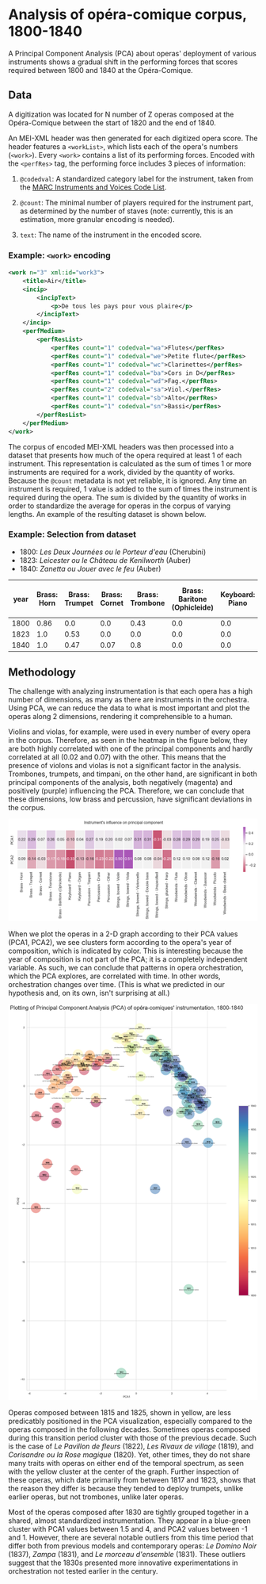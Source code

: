 # Analysis of opéra-comique corpus, 1800-1840

A Principal Component Analysis (PCA) about operas' deployment of various instruments shows a gradual shift in the performing forces that scores required between 1800 and 1840 at the Opéra-Comique.

## Data

A digitization was located for N number of Z operas composed at the Opéra-Comique between the start of 1820 and the end of 1840.

An MEI-XML header was then generated for each digitized opera score. The header features a `<workList>`, which lists each of the opera's numbers (`<work>`). Every `<work>` contains a list of its performing forces. Encoded with the `<perfRes>` tag, the performing force includes 3 pieces of information:

1. `@codedval`: A standardized category label for the instrument, taken from the [MARC Instruments and Voices Code List](https://www.loc.gov/standards/valuelist/marcmusperf.html).

2. `@count`: The minimal number of players required for the instrument part, as determined by the number of staves (note: currently, this is an estimation, more granular encoding is needed).

3. `text`: The name of the instrument in the encoded score.

### Example: `<work>` encoding

```xml
<work n="3" xml:id="work3">
    <title>Air</title>
    <incip>
        <incipText>
            <p>De tous les pays pour vous plaire</p>
        </incipText>
    </incip>
    <perfMedium>
        <perfResList>
            <perfRes count="1" codedval="wa">Flutes</perfRes>
            <perfRes count="1" codedval="we">Petite flute</perfRes>
            <perfRes count="1" codedval="wc">Clarinettes</perfRes>
            <perfRes count="1" codedval="ba">Cors in D</perfRes>
            <perfRes count="1" codedval="wd">Fag.</perfRes>
            <perfRes count="2" codedval="sa">Viol.</perfRes>
            <perfRes count="1" codedval="sb">Alto</perfRes>
            <perfRes count="1" codedval="sn">Bassi</perfRes>
        </perfResList>
    </perfMedium>
</work>
```

The corpus of encoded MEI-XML headers was then processed into a dataset that presents how much of the opera required at least 1 of each instrument. This representation is calculated as the sum of times 1 or more instruments are required for a work, divided by the quantity of works. Because the `@count` metadata is not yet reliable, it is ignored. Any time an instrument is required, 1 value is added to the sum of times the instrument is required during the opera. The sum is divided by the quantity of works in order to standardize the average for operas in the corpus of varying lengths. An example of the resulting dataset is shown below.

### Example: Selection from dataset

- 1800: _Les Deux Journées ou le Porteur d'eau_ (Cherubini)
- 1823: _Leicester ou le Château de Kenilworth_ (Auber)
- 1840: _Zanetta ou Jouer avec le feu_ (Auber)

year|Brass: Horn|Brass: Trumpet|Brass: Cornet|Brass: Trombone|Brass: Baritone (Ophicleide)|Keyboard: Piano|Keyboard: Organ|Percussion: Timpani|Percussion: Drum|Percussion: Other|Strings, bowed: Violin|Strings, bowed: Viola|Strings, bowed: Violoncello|Strings, bowed: Double bass|Strings, bowed: Unspecified|Strings, plucked: Harp|Woodwinds: Flute|Woodwinds: Oboe|Woodwinds: Clarinet|Woodwinds: Bassoon|Woodwinds: Piccolo|Woodwinds: Bass clarinet
-|-|-|-|-|-|-|-|-|-|-|-|-|-|-|-|-|-|-|-|-|-|-
1800|0.86|0.0|0.0|0.43|0.0|0.0|0.0|0.14|0.0|0.0|1.0|1.0|0.86|0.5|0.36|0.0|0.79|0.71|0.71|0.86|0.0|0.0
1823|1.0|0.53|0.0|0.0|0.0|0.0|0.0|0.4|0.0|0.0|1.0|1.0|1.0|1.0|0.0|0.27|1.0|1.0|1.0|0.0|0.2|0.0
1840|1.0|0.47|0.07|0.8|0.0|0.0|0.0|0.53|0.13|0.13|1.0|1.0|1.0|1.0|0.0|0.0|1.0|1.0|1.0|1.0|0.4|0.0

## Methodology

The challenge with analyzing instrumentation is that each opera has a high number of dimensions, as many as there are instruments in the orchestra. Using PCA, we can reduce the data to what is most important and plot the operas along 2 dimensions, rendering it comprehensible to a human.

Violins and violas, for example, were used in every number of every opera in the corpus. Therefore, as seen in the heatmap in the figure below, they are both highly correlated with one of the principal components and hardly correlated at all (0.02 and 0.07) with the other. This means that the presence of violons and violas is not a significant factor in the analysis. Trombones, trumpets, and timpani, on the other hand, are significant in both principal components of the analysis, both negatively (magenta) and positively (purple) influencing the PCA. Therefore, we can conclude that these dimensions, low brass and percussion, have significant deviations in the corpus.

![PCA variable weights](results/pca_variables_and_components.png?)

When we plot the operas in a 2-D graph according to their PCA values (PCA1, PCA2), we see clusters form according to the opera's year of composition, which is indicated by color. This is interesting because the year of composition is not part of the PCA; it is a completely independent variable. As such, we can conclude that patterns in opera orchestration, which the PCA explores, are correlated with time. In other words, orchestration changes over time. (This is what we predicted in our hypothesis and, on its own, isn't surprising at all.)

![PCA plot](results/pca_plot.png?)

Operas composed between 1815 and 1825, shown in yellow, are less predicatbly positioned in the PCA visualization, especially compared to the operas composed in the following decades. Sometimes operas composed during this transition period cluster with those of the previous decade. Such is the case of _Le Pavillon de fleurs_ (1822), _Les Rivaux de village_ (1819), and _Corisandre ou la Rose magique_ (1820). Yet, other times, they do not share many traits with operas on either end of the temporal spectrum, as seen with the yellow cluster at the center of the graph. Further inspection of these operas, which date primarily from between 1817 and 1823, shows that the reason they differ is because they tended to deploy trumpets, unlike earlier operas, but not trombones, unlike later operas.

Most of the operas composed after 1830 are tightly grouped together in a shared, almost standardized instrumentation. They appear in a blue-green cluster with PCA1 values between 1.5 and 4, and PCA2 values between -1 and 1. However, there are several notable outliers from this time period that differ both from previous models and contemporary operas: _Le Domino Noir_ (1837), _Zampa_ (1831), and _Le morceau d'ensemble_ (1831). These outliers suggest that the 1830s presented more innovative experimentations in orchestration not tested earlier in the century.
